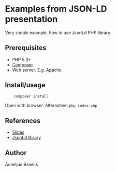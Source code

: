 Examples from JSON-LD presentation
==================================

Very simple example, how to use JsonLd PHP library.


Prerequisites
-------------

 * PHP 5.3+
 * [Composer](https://getcomposer.org/download/)
 * Web server. E.g. Apache


Install/usage
-------------

```bash
    composer install
```

Open with browser.
Alternative: `php index.php`

References
----------

* [Slides](http://aurelijus.banelis.lt/prezentations/jsonld/jsonld-2015.pdf)
* [JsonLd library](https://github.com/lanthaler/JsonLD)

Author
------
Aurelijus Banelis
